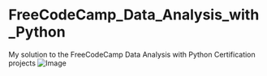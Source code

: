 # FreeCodeCamp_Data_Analysis_with_Python
My solution to the FreeCodeCamp Data Analysis with Python Certification projects
![Image](https://github.com/user-attachments/assets/214e67bc-e919-45c0-95a2-8aeb78737b73)
